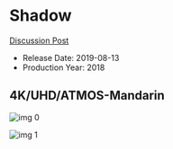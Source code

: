 # Shadow

[Discussion Post](https://www.avsforum.com/threads/bass-eq-for-filtered-movies.2995212/post-58428060)

* Release Date: 2019-08-13
* Production Year: 2018

## 4K/UHD/ATMOS-Mandarin

![img 0](https://i.imgur.com/8sSdMUx.jpg)

![img 1](https://i.imgur.com/X6UaxaO.png)

